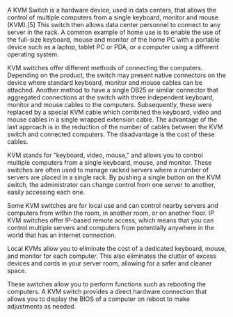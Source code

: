 A KVM Switch is a hardware device, used in data centers, that allows the control of multiple computers from a single keyboard, monitor and mouse (KVM).[5] This switch then allows data center personnel to connect to any server in the rack. A common example of home use is to enable the use of the full-size keyboard, mouse and monitor of the home PC with a portable device such as a laptop, tablet PC or PDA, or a computer using a different operating system.

KVM switches offer different methods of connecting the computers. Depending on the product, the switch may present native connectors on the device where standard keyboard, monitor and mouse cables can be attached. Another method to have a single DB25 or similar connector that aggregated connections at the switch with three independent keyboard, monitor and mouse cables to the computers. Subsequently, these were replaced by a special KVM cable which combined the keyboard, video and mouse cables in a single wrapped extension cable. The advantage of the last approach is in the reduction of the number of cables between the KVM switch and connected computers. The disadvantage is the cost of these cables. 

KVM stands for "keyboard, video, mouse," and allows you to control multiple computers from a single keyboard, mouse, and monitor. These switches are often used to manage racked servers where a number of servers are placed in a single rack. By pushing a single button on the KVM switch, the administrator can change control from one server to another, easily accessing each one.

Some KVM switches are for local use and can control nearby servers and computers from within the room, in another room, or on another floor. IP KVM switches offer IP-based remote access, which means that you can control multiple servers and computers from potentially anywhere in the world that has an internet connection.

Local KVMs allow you to eliminate the cost of a dedicated keyboard, mouse, and monitor for each computer. This also eliminates the clutter of excess devices and cords in your server room, allowing for a safer and cleaner space.

These switches allow you to perform functions such as rebooting the computers. A KVM switch provides a direct hardware connection that allows you to display the BIOS of a computer on reboot to make adjustments as needed.
